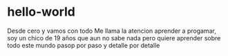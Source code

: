 # hello-world
Desde cero y vamos con todo
Me llama la atencion aprender a progamar, soy un chico de 19 años que aun no sabe nada pero quiere aprender sobre todo este mundo pasop por paso y detalle por detalle
